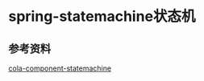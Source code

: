 # spring-statemachine状态机

## 参考资料

[cola-component-statemachine ](https://github.com/alibaba/COLA/tree/master/cola-components/cola-component-statemachine)

